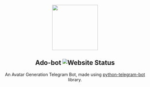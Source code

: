<p align="center">
<img src="https://cdn5.telesco.pe/file/YmBm-ODCbbKqf2OlAElYvK1lVgeZR3wBzVkZfLj9dbIj4qL-CBpuBRrgGxHHsQ5BYpF8qDsPUevJa-OOBWAkL5XeTx8LW3k9zNZi8ipysOWkf_d46tnbVdSyfGfu0mqMbtY-o9Fp6YmtQWFrOr6nrVZO7icuAvZeWxr1oyV0Kyk6y3xKC3K9GTZQksxu1N_SvDBmWKjFY6-QDXdd-K5rEUOKNB2kMviXrOexqHuvlqf0r-llSUTu9FuvmhzB8v9cxf9hGBGDrJvwcjU4PsDH5VoEwgwxlFkx0Gk9bCV0AMYIKs-rEC__E3pOp1QM30nsZsDsZEnN4GofMw-IOFxHUw.jpg" height="150px">
  </p>

<h2 align="center"> Ado-bot <img src="https://img.shields.io/website/https/evening-coast-69979.herokuapp.com?down_color=lightgrey&down_message=offline&label=bot&style=flat&up_color=blue&up_message=online" alt="Website Status"></h2>

<p align="center">
  An Avatar Generation Telegram Bot, made using <a href="https://python-telegram-bot.org/" rel="noopener noreferrer">python-telegram-bot</a> library.
</p>
